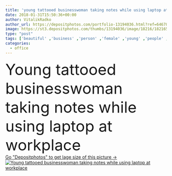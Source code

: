 ```yaml
---
title: 'young tattooed businesswoman taking notes while using laptop at workplace'
date: 2018-01-31T15:50:36+00:00
author: VitalikRadko
author_url: https://depositphotos.com/portfolio-13194036.html?ref=64678756
image: https://st3.depositphotos.com/thumbs/13194036/image/18216/182165028/api_thumb_450.jpg?forcejpeg=true
type: "post"
tags: ['beautiful' ,'business' ,'person' ,'female' ,'young' ,'people' ,'cup' ,'european' ,'coffee' ,'drink' ,'pretty' ,'office' ,'beverage' ,'woman' ,'electronic' ,'working' ,'manager' ,'laptop' ,'notebook' ,'work' ,'writing' ,'notepad' ,'indoors' ,'inside' ,'using' ,'alone' ,'attractive' ,'executive' ,'gadget' ,'workplace' ,'workspace' ,'businesswoman' ,'tattooed' ,'tattoos' ,'professional occupation' ,'formal wear' ,'Taking notes' ,'caucasian woman' ,'digital device' ]
categories: 
  - office
---
```

<div aling="center">
            <font size="60"> Young tattooed businesswoman taking notes while using laptop at workplace</font>   
</div>
<div>
    <a href='https://st3.depositphotos.com/thumbs/13194036/image/18216/182165028/api_thumb_450.jpg?forcejpeg=true?ref=64678756' target=_blank > Go "Depositphotos" to get lage size of this picture ->
        <img href='https://st3.depositphotos.com/thumbs/13194036/image/18216/182165028/api_thumb_450.jpg?forcejpeg=true?ref=64678756' src='https://st3.depositphotos.com/13194036/18216/i/950/depositphotos_182165028-stock-photo-young-tattooed-businesswoman-taking-notes.jpg?forcejpeg=true' alt='Young tattooed businesswoman taking notes while using laptop at workplace' >
    </a>
</div>
